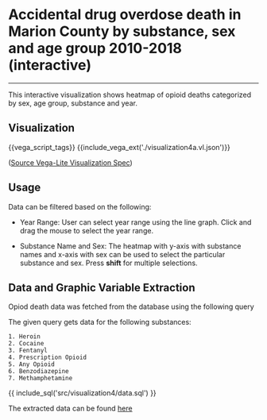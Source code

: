# Accidental drug overdose death in Marion County by substance, sex and age group 2010-2018 (interactive)
-----------------------------------

This interactive visualization shows heatmap of opioid deaths categorized by sex, age group, substance and year.

## Visualization

{{vega_script_tags}}
{{include_vega_ext('./visualization4a.vl.json')}}

([Source Vega-Lite Visualization Spec](./visualization4a.vl.json))

## Usage

Data can be filtered based on the following:
    
* Year Range: User can select year range using the line graph. Click and drag the mouse to select the year range.

* Substance Name and Sex: The heatmap with y-axis with substance names and x-axis with sex can be used to select the particular substance and sex. Press **shift** for multiple selections.

## Data and Graphic Variable Extraction

Opiod death data was fetched from the database using the following query

The given query gets data for the following substances:

    1. Heroin
    2. Cocaine
    3. Fentanyl
    4. Prescription Opioid
    5. Any Opioid
    6. Benzodiazepine
    7. Methamphetamine


{{ include_sql('src/visualization4/data.sql') }}

The extracted data can be found [here](../data/visualization4/data.csv)
